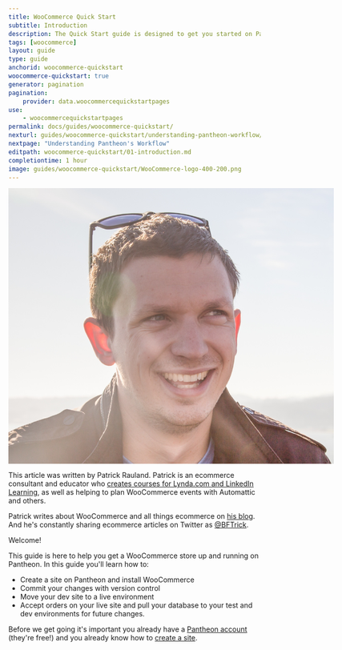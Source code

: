```yaml
---
title: WooCommerce Quick Start
subtitle: Introduction
description: The Quick Start guide is designed to get you started on Pantheon.
tags: [woocommerce]
layout: guide
type: guide
anchorid: woocommerce-quickstart
woocommerce-quickstart: true
generator: pagination
pagination:
    provider: data.woocommercequickstartpages
use:
    - woocommercequickstartpages
permalink: docs/guides/woocommerce-quickstart/
nexturl: guides/woocommerce-quickstart/understanding-pantheon-workflow/
nextpage: "Understanding Pantheon's Workflow"
editpath: woocommerce-quickstart/01-introduction.md
completiontime: 1 hour
image: guides/woocommerce-quickstart/WooCommerce-logo-400-200.png
---
```


<p style="text-align:center;">
    <img align="center" src="/source/docs/assets/images/guides/woocommerce-quickstart/Patrick-Rauland-headshot.jpg" style="max-width:650px;" alt="Patrick Rauland">
</p>

This article was written by Patrick Rauland. Patrick is an ecommerce consultant and educator who [creates courses for Lynda.com and LinkedIn Learning](https://www.linkedin.com/learning/instructors/patrick-rauland?u=2125562), as well as helping to plan WooCommerce events with Automattic and others.

Patrick writes about WooCommerce and all things ecommerce on [his blog](https://www.speakinginbytes.com/). And he's constantly sharing ecommerce articles on Twitter as [@BFTrick](https://twitter.com/BFTrick).

Welcome!

This guide is here to help you get a WooCommerce store up and running on Pantheon. In this guide you'll learn how to:

* Create a site on Pantheon and install WooCommerce
* Commit your changes with version control
* Move your dev site to a live environment
* Accept orders on your live site and pull your database to your test and dev environments for future changes.

Before we get going it's important you already have a <a href="https://pantheon.io/register" target="_blank">Pantheon account <span class="glyphicons glyphicons-new-window-alt"></span></a> (they're free!) and you already know how to [create a site](/docs/guides/quickstart/create-new-site/).
